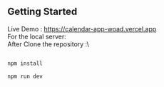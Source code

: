 ## Getting Started

Live Demo : https://calendar-app-woad.vercel.app \
For the local server:\
After Clone the repository :\

```bash

npm install

npm run dev
```
